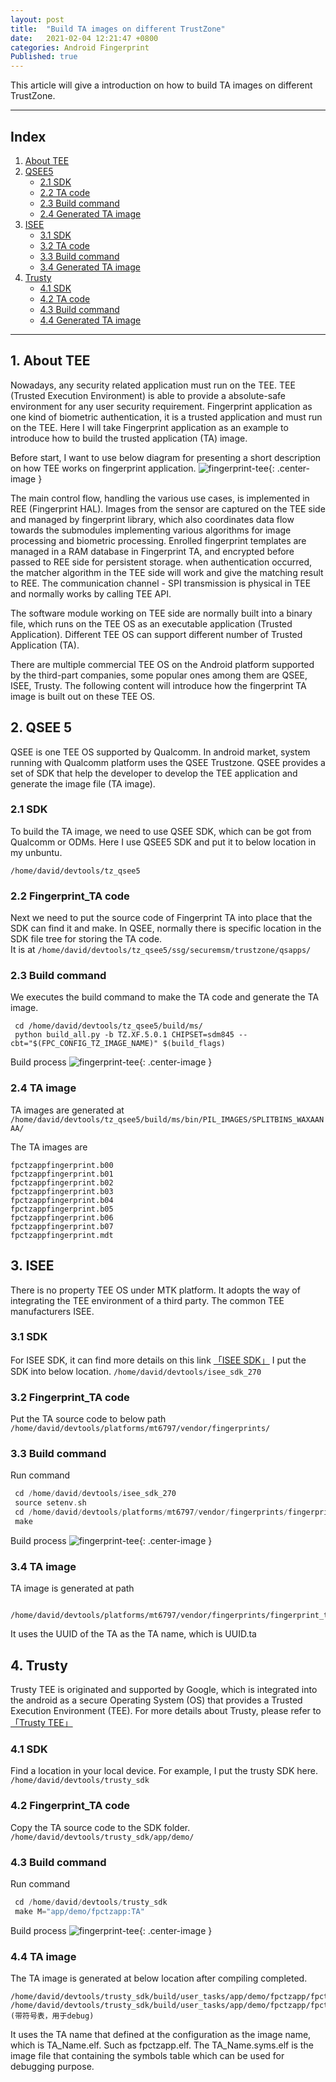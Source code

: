 ```yaml
---
layout: post
title:  "Build TA images on different TrustZone"
date:   2021-02-04 12:21:47 +0800
categories: Android Fingerprint
Published: true
---
```

This article will give a introduction on how to build TA images on different TrustZone.

---

## Index

1. [About TEE](#1)
2. [QSEE5](#2)
    + [2.1 SDK](#2.1)
    + [2.2 TA code ](#2.2)
    + [2.3 Build command](#2.3)
    + [2.4 Generated TA image](#2.4)
3. [ISEE](#3)
    + [3.1 SDK](#3.1)
    + [3.2 TA code ](#3.2)
    + [3.3 Build command](#3.3)
    + [3.4 Generated TA image](#3.4)
4. [Trusty](#4)
    + [4.1 SDK](#4.1)
    + [4.2 TA code ](#4.2)
    + [4.3 Build command](#4.3)
    + [4.4 Generated TA image](#4.4)
    
---

## <span id ="1">1. About TEE</span>
Nowadays, any security related application must run on the TEE. TEE (Trusted Execution Environment) is able to provide a absolute-safe environment for any user security requirement. Fingerprint application as one kind of biometric authentication, it is a trusted application and must run on the TEE. Here I will take Fingerprint application as an example to introduce how to build the trusted application (TA) image.

Before start, I want to use below diagram for presenting a short description on how TEE works on fingerprint application. 
![fingerprint-tee]({{site.baseurl}}/assets/image/fingerprint-build-ta-01.png){: .center-image }

The main control flow, handling the various use cases, is implemented in REE (Fingerprint HAL). Images from the sensor are captured on the TEE side and managed by fingerprint library, which also coordinates data flow towards the submodules implementing various algorithms for image processing and biometric processing. Enrolled fingerprint templates are managed in a RAM database in Fingerprint TA, and encrypted before passed to REE side for persistent storage. when authentication occurred, the matcher algorithm in the TEE side will work and give the matching result to REE. The communication channel - SPI transmission is physical in TEE and normally works by calling TEE API.

The software module working on TEE side are normally built into a binary file, which runs on the TEE OS as an executable application (Trusted Application). Different TEE OS can support different number of Trusted Application (TA). 
 
There are multiple commercial TEE OS on the Android platform supported by the third-part companies, some popular ones among them are QSEE, ISEE, Trusty. The following content will introduce how the fingerprint TA image is built out on these TEE OS.  

## <span id ="2">2. QSEE 5</span>
QSEE is one TEE OS supported by Qualcomm. In android market, system running with Qualcomm platform uses the QSEE Trustzone. QSEE provides a set of SDK that help the developer to develop the TEE application and generate the image file (TA image). 

### <span id ="2.1">2.1 SDK </span>
To build the TA image, we need to use QSEE SDK, which can be got from Qualcomm or ODMs. Here I use QSEE5 SDK and put it to below location in my unbuntu.

` /home/david/devtools/tz_qsee5 `
### <span id ="2.2">2.2 Fingerprint_TA code </span>
Next we need to put the source code of Fingerprint TA into place that the SDK can find it and make.
In QSEE, normally there is specific location in the SDK file tree for storing the TA code.    
It is at 
`/home/david/devtools/tz_qsee5/ssg/securemsm/trustzone/qsapps/`

### <span id ="2.3">2.3 Build command </span>
We executes the build command to make the TA code and generate the TA image.
```shell
 cd /home/david/devtools/tz_qsee5/build/ms/
 python build_all.py -b TZ.XF.5.0.1 CHIPSET=sdm845 --cbt="$(FPC_CONFIG_TZ_IMAGE_NAME)" $(build_flags)

``` 
Build process
![fingerprint-tee]({{site.baseurl}}/assets/image/fingerprint-build-ta-02.png){: .center-image }
### <span id ="2.4">2.4 TA image </span>
TA images are generated at 
`/home/david/devtools/tz_qsee5/build/ms/bin/PIL_IMAGES/SPLITBINS_WAXAANAA/` 

The TA images are
```
fpctzappfingerprint.b00
fpctzappfingerprint.b01
fpctzappfingerprint.b02
fpctzappfingerprint.b03
fpctzappfingerprint.b04
fpctzappfingerprint.b05
fpctzappfingerprint.b06
fpctzappfingerprint.b07
fpctzappfingerprint.mdt
```

## <span id ="3">3. ISEE </span>
There is no property TEE OS under MTK platform. It adopts the way of integrating the TEE environment of a third party. The common TEE manufacturers ISEE.

### <span id ="2.1">3.1 SDK </span>

For ISEE SDK, it can find more details on this link [「ISEE SDK」](https://www.beanpodtech.com/%e4%b8%bb%e8%a6%81%e4%ba%a7%e5%93%81/isee-sdk/)
I put the SDK into below location.
`/home/david/devtools/isee_sdk_270`
### <span id ="3.2">3.2 Fingerprint_TA code </span>
Put the TA source code to below path 
`/home/david/devtools/platforms/mt6797/vendor/fingerprints/` 
### <span id ="3.3">3.3 Build command </span>
Run command
```c
 cd /home/david/devtools/isee_sdk_270
 source setenv.sh 
 cd /home/david/devtools/platforms/mt6797/vendor/fingerprints/fingerprint_ta/secure/platform/isee
 make
```
Build process
![fingerprint-tee]({{site.baseurl}}/assets/image/fingerprint-build-ta-03.png){: .center-image }
### <span id ="3.4">3.4 TA image </span>
TA image is generated at path
```
 /home/david/devtools/platforms/mt6797/vendor/fingerprints/fingerprint_ta/secure/platform/isee/obj/7778c03fc30c4dd0a319ea29643d4d4b.ta
```
It uses the UUID of the TA as the TA name, which is UUID.ta

## <span id ="4">4. Trusty </span>

Trusty TEE is originated and supported by Google, which is integrated into the android as a secure Operating System (OS) that provides a Trusted Execution Environment (TEE).
For more details about Trusty, please refer to  [「Trusty TEE」](https://source.android.com/security/trusty)
### <span id ="4.1">4.1 SDK </span>
Find a location in your local device.
For example, I put the trusty SDK here.
`/home/david/devtools/trusty_sdk`
### <span id ="4.2">4.2 Fingerprint_TA code </span>
Copy the TA source code to the SDK folder.
`/home/david/devtools/trusty_sdk/app/demo/`
### <span id ="4.3">4.3 Build command </span>
Run command
```c
 cd /home/david/devtools/trusty_sdk
 make M="app/demo/fpctzapp:TA"
```
Build process
![fingerprint-tee]({{site.baseurl}}/assets/image/fingerprint-build-ta-04.png){: .center-image }
### <span id ="4.4">4.4 TA image </span>
The TA image is generated at below location after compiling completed.
```
/home/david/devtools/trusty_sdk/build/user_tasks/app/demo/fpctzapp/fpctzapp.elf
/home/david/devtools/trusty_sdk/build/user_tasks/app/demo/fpctzapp/fpctzapp.elf/fpctzapp.syms.elf (带符号表，用于debug)
```
It uses the TA name that defined at the configuration as the image name, which is TA_Name.elf. 
Such as fpctzapp.elf. The TA_Name.syms.elf is the image file that containing the symbols table which can be used for debugging purpose.

